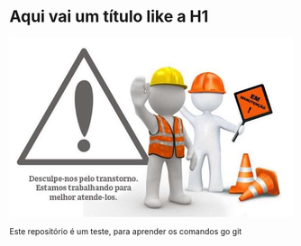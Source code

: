 # Aqui vai um título like a H1

![](trampo.jpg)

Este repositório é um teste, para aprender os comandos go git
